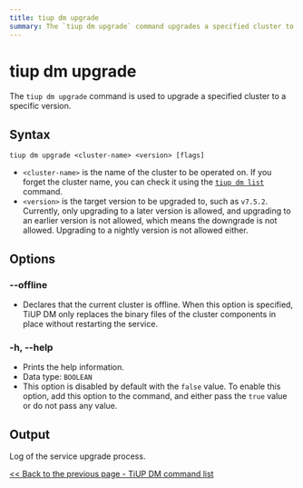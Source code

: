 ```yaml
---
title: tiup dm upgrade
summary: The `tiup dm upgrade` command upgrades a specified cluster to a specific version. It requires the cluster name and target version as parameters. The `--offline` option allows for offline upgrades, and the `-h, --help` option prints help information. The output is a log of the service upgrade process.
---
```


# tiup dm upgrade

The `tiup dm upgrade` command is used to upgrade a specified cluster to a specific version.

## Syntax

```shell
tiup dm upgrade <cluster-name> <version> [flags]
```

- `<cluster-name>` is the name of the cluster to be operated on. If you forget the cluster name, you can check it using the [`tiup dm list`](/tiup/tiup-component-dm-list.md) command.
- `<version>` is the target version to be upgraded to, such as `v7.5.2`. Currently, only upgrading to a later version is allowed, and upgrading to an earlier version is not allowed, which means the downgrade is not allowed. Upgrading to a nightly version is not allowed either.

## Options

### --offline

- Declares that the current cluster is offline. When this option is specified, TiUP DM only replaces the binary files of the cluster components in place without restarting the service.

### -h, --help

- Prints the help information.
- Data type: `BOOLEAN`
- This option is disabled by default with the `false` value. To enable this option, add this option to the command, and either pass the `true` value or do not pass any value.

## Output

Log of the service upgrade process.

[<< Back to the previous page - TiUP DM command list](/tiup/tiup-component-dm.md#command-list)

